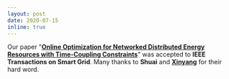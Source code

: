 ```yaml
---
layout: post
date: 2020-07-15
inline: true
---
```


<!--Our paper "<a href="https://doi.org/10.1109/TII.2020.3001095" target="\_blank"><strong>Model-Free Emergency Frequency Control Based on Reinforcement Learning</strong></a>" was accepted to <strong>IEEE Transactions on Industrial Informatics</strong>.  :sparkles: :smile:-->
Our paper "<a href="https://doi.org/10.1109/TSG.2020.3010866" target="\_blank"><strong>Online Optimization for Networked Distributed Energy Resources with Time-Coupling Constraints</strong></a>" was accepted to <strong>IEEE Transactions on Smart Grid</strong>. Many thanks to <strong>Shuai</strong> and <a href="https://sites.google.com/view/xinyangzhou" target="\_blank"><strong>Xinyang</strong></a> for their hard word.
